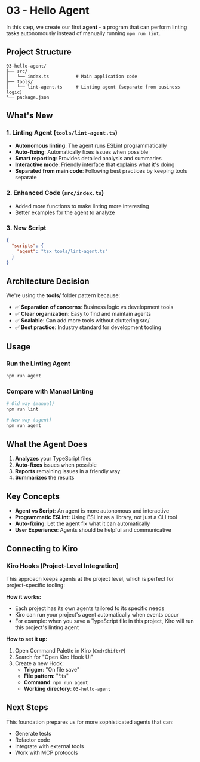 
# 03 - Hello Agent

In this step, we create our first **agent** - a program that can perform linting tasks autonomously instead of manually running `npm run lint`.

## Project Structure

```
03-hello-agent/
├── src/
│   └── index.ts          # Main application code
├── tools/
│   └── lint-agent.ts     # Linting agent (separate from business logic)
└── package.json
```

## What's New

### 1. Linting Agent (`tools/lint-agent.ts`)
- **Autonomous linting**: The agent runs ESLint programmatically
- **Auto-fixing**: Automatically fixes issues when possible
- **Smart reporting**: Provides detailed analysis and summaries
- **Interactive mode**: Friendly interface that explains what it's doing
- **Separated from main code**: Following best practices by keeping tools separate

### 2. Enhanced Code (`src/index.ts`)
- Added more functions to make linting more interesting
- Better examples for the agent to analyze

### 3. New Script
```json
{
  "scripts": {
    "agent": "tsx tools/lint-agent.ts"
  }
}
```

## Architecture Decision

We're using the **tools/** folder pattern because:
- ✅ **Separation of concerns**: Business logic vs development tools
- ✅ **Clear organization**: Easy to find and maintain agents
- ✅ **Scalable**: Can add more tools without cluttering src/
- ✅ **Best practice**: Industry standard for development tooling

## Usage

### Run the Linting Agent
```bash
npm run agent
```

### Compare with Manual Linting
```bash
# Old way (manual)
npm run lint

# New way (agent)
npm run agent
```

## What the Agent Does

1. **Analyzes** your TypeScript files
2. **Auto-fixes** issues when possible
3. **Reports** remaining issues in a friendly way
4. **Summarizes** the results

## Key Concepts

- **Agent vs Script**: An agent is more autonomous and interactive
- **Programmatic ESLint**: Using ESLint as a library, not just a CLI tool
- **Auto-fixing**: Let the agent fix what it can automatically
- **User Experience**: Agents should be helpful and communicative

## Connecting to Kiro

### Kiro Hooks (Project-Level Integration)
This approach keeps agents at the project level, which is perfect for project-specific tooling:

**How it works:**
- Each project has its own agents tailored to its specific needs
- Kiro can run your project's agent automatically when events occur
- For example: when you save a TypeScript file in this project, Kiro will run this project's linting agent

**How to set it up:**
1. Open Command Palette in Kiro (`Cmd+Shift+P`)
2. Search for "Open Kiro Hook UI"
3. Create a new Hook:
   - **Trigger**: "On file save"
   - **File pattern**: "*.ts"
   - **Command**: `npm run agent`
   - **Working directory**: `03-hello-agent`


## Next Steps

This foundation prepares us for more sophisticated agents that can:
- Generate tests
- Refactor code
- Integrate with external tools
- Work with MCP protocols